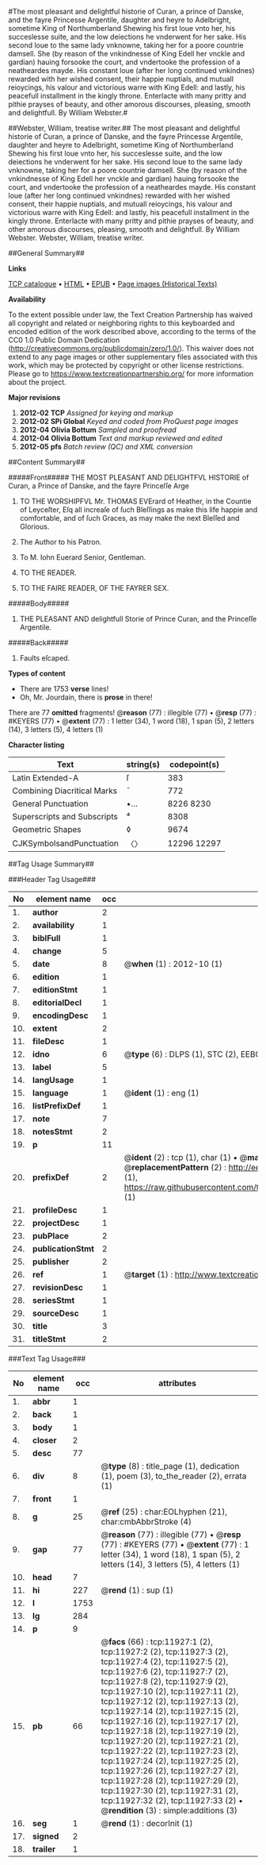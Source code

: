 #The most pleasant and delightful historie of Curan, a prince of Danske, and the fayre Princesse Argentile, daughter and heyre to Adelbright, sometime King of Northumberland Shewing his first loue vnto her, his succeslesse suite, and the low deiections he vnderwent for her sake. His second loue to the same lady vnknowne, taking her for a poore countrie damsell. She (by reason of the vnkindnesse of King Edell her vnckle and gardian) hauing forsooke the court, and vndertooke the profession of a neatheardes mayde. His constant loue (after her long continued vnkindnes) rewarded with her wished consent, their happie nuptials, and mutuall reioycings, his valour and victorious warre with King Edell: and lastly, his peacefull installment in the kingly throne. Enterlacte with many pritty and pithie prayses of beauty, and other amorous discourses, pleasing, smooth and delightfull. By William Webster.#

##Webster, William, treatise writer.##
The most pleasant and delightful historie of Curan, a prince of Danske, and the fayre Princesse Argentile, daughter and heyre to Adelbright, sometime King of Northumberland Shewing his first loue vnto her, his succeslesse suite, and the low deiections he vnderwent for her sake. His second loue to the same lady vnknowne, taking her for a poore countrie damsell. She (by reason of the vnkindnesse of King Edell her vnckle and gardian) hauing forsooke the court, and vndertooke the profession of a neatheardes mayde. His constant loue (after her long continued vnkindnes) rewarded with her wished consent, their happie nuptials, and mutuall reioycings, his valour and victorious warre with King Edell: and lastly, his peacefull installment in the kingly throne. Enterlacte with many pritty and pithie prayses of beauty, and other amorous discourses, pleasing, smooth and delightfull. By William Webster.
Webster, William, treatise writer.

##General Summary##

**Links**

[TCP catalogue](http://www.ota.ox.ac.uk/tcp/)  • 
[HTML](http://tei.it.ox.ac.uk/tcp/Texts-HTML/free/A14/A14878.html)  • 
[EPUB](http://tei.it.ox.ac.uk/tcp/Texts-EPUB/free/A14/A14878.epub) • 
[Page images (Historical Texts)](https://historicaltexts.jisc.ac.uk/eebo-99846930e)

**Availability**

To the extent possible under law, the Text Creation Partnership has waived all copyright and related or neighboring rights to this keyboarded and encoded edition of the work described above, according to the terms of the CC0 1.0 Public Domain Dedication (http://creativecommons.org/publicdomain/zero/1.0/). This waiver does not extend to any page images or other supplementary files associated with this work, which may be protected by copyright or other license restrictions. Please go to https://www.textcreationpartnership.org/ for more information about the project.

**Major revisions**

1. __2012-02__ __TCP__ *Assigned for keying and markup*
1. __2012-02__ __SPi Global__ *Keyed and coded from ProQuest page images*
1. __2012-04__ __Olivia Bottum__ *Sampled and proofread*
1. __2012-04__ __Olivia Bottum__ *Text and markup reviewed and edited*
1. __2012-05__ __pfs__ *Batch review (QC) and XML conversion*

##Content Summary##

#####Front#####
THE MOST PLEASANT AND DELIGHTFVL HISTORIE of Curan, a Prince of Danske, and the fayre Princeſſe Arge
1. TO THE WORSHIPFVL Mr. THOMAS EVErard of Heather, in the Countie of Leyceſter, Eſq all increaſe of ſuch Bleſſings as make this life happie and comfortable, and of ſuch Graces, as may make the next Bleſſed and Glorious.

1. The Author to his Patron.

1. To M. Iohn Euerard Senior, Gentleman.

1. TO THE READER.

1. TO THE FAIRE READER, OF THE FAYRER SEX.

#####Body#####

1. THE PLEASANT AND delightfull Storie of Prince Curan, and the Princeſſe Argentile.

#####Back#####

1. Faults eſcaped.

**Types of content**

  * There are 1753 **verse** lines!
  * Oh, Mr. Jourdain, there is **prose** in there!

There are 77 **omitted** fragments! 
 @__reason__ (77) : illegible (77)  •  @__resp__ (77) : #KEYERS (77)  •  @__extent__ (77) : 1 letter (34), 1 word (18), 1 span (5), 2 letters (14), 3 letters (5), 4 letters (1)

**Character listing**


|Text|string(s)|codepoint(s)|
|---|---|---|
|Latin Extended-A|ſ|383|
|Combining             Diacritical Marks|̄|772|
|General Punctuation|•…|8226 8230|
|Superscripts             and Subscripts|⁴|8308|
|Geometric Shapes|◊|9674|
|CJKSymbolsandPunctuation|〈〉|12296 12297|

##Tag Usage Summary##

###Header Tag Usage###

|No|element name|occ|attributes|
|---|---|---|---|
|1.|__author__|2||
|2.|__availability__|1||
|3.|__biblFull__|1||
|4.|__change__|5||
|5.|__date__|8| @__when__ (1) : 2012-10 (1)|
|6.|__edition__|1||
|7.|__editionStmt__|1||
|8.|__editorialDecl__|1||
|9.|__encodingDesc__|1||
|10.|__extent__|2||
|11.|__fileDesc__|1||
|12.|__idno__|6| @__type__ (6) : DLPS (1), STC (2), EEBO-CITATION (1), PROQUEST (1), VID (1)|
|13.|__label__|5||
|14.|__langUsage__|1||
|15.|__language__|1| @__ident__ (1) : eng (1)|
|16.|__listPrefixDef__|1||
|17.|__note__|7||
|18.|__notesStmt__|2||
|19.|__p__|11||
|20.|__prefixDef__|2| @__ident__ (2) : tcp (1), char (1)  •  @__matchPattern__ (2) : ([0-9\-]+):([0-9IVX]+) (1), (.+) (1)  •  @__replacementPattern__ (2) : http://eebo.chadwyck.com/downloadtiff?vid=$1&page=$2 (1), https://raw.githubusercontent.com/textcreationpartnership/Texts/master/tcpchars.xml#$1 (1)|
|21.|__profileDesc__|1||
|22.|__projectDesc__|1||
|23.|__pubPlace__|2||
|24.|__publicationStmt__|2||
|25.|__publisher__|2||
|26.|__ref__|1| @__target__ (1) : http://www.textcreationpartnership.org/docs/. (1)|
|27.|__revisionDesc__|1||
|28.|__seriesStmt__|1||
|29.|__sourceDesc__|1||
|30.|__title__|3||
|31.|__titleStmt__|2||


###Text Tag Usage###

|No|element name|occ|attributes|
|---|---|---|---|
|1.|__abbr__|1||
|2.|__back__|1||
|3.|__body__|1||
|4.|__closer__|2||
|5.|__desc__|77||
|6.|__div__|8| @__type__ (8) : title_page (1), dedication (1), poem (3), to_the_reader (2), errata (1)|
|7.|__front__|1||
|8.|__g__|25| @__ref__ (25) : char:EOLhyphen (21), char:cmbAbbrStroke (4)|
|9.|__gap__|77| @__reason__ (77) : illegible (77)  •  @__resp__ (77) : #KEYERS (77)  •  @__extent__ (77) : 1 letter (34), 1 word (18), 1 span (5), 2 letters (14), 3 letters (5), 4 letters (1)|
|10.|__head__|7||
|11.|__hi__|227| @__rend__ (1) : sup (1)|
|12.|__l__|1753||
|13.|__lg__|284||
|14.|__p__|9||
|15.|__pb__|66| @__facs__ (66) : tcp:11927:1 (2), tcp:11927:2 (2), tcp:11927:3 (2), tcp:11927:4 (2), tcp:11927:5 (2), tcp:11927:6 (2), tcp:11927:7 (2), tcp:11927:8 (2), tcp:11927:9 (2), tcp:11927:10 (2), tcp:11927:11 (2), tcp:11927:12 (2), tcp:11927:13 (2), tcp:11927:14 (2), tcp:11927:15 (2), tcp:11927:16 (2), tcp:11927:17 (2), tcp:11927:18 (2), tcp:11927:19 (2), tcp:11927:20 (2), tcp:11927:21 (2), tcp:11927:22 (2), tcp:11927:23 (2), tcp:11927:24 (2), tcp:11927:25 (2), tcp:11927:26 (2), tcp:11927:27 (2), tcp:11927:28 (2), tcp:11927:29 (2), tcp:11927:30 (2), tcp:11927:31 (2), tcp:11927:32 (2), tcp:11927:33 (2)  •  @__rendition__ (3) : simple:additions (3)|
|16.|__seg__|1| @__rend__ (1) : decorInit (1)|
|17.|__signed__|2||
|18.|__trailer__|1||
